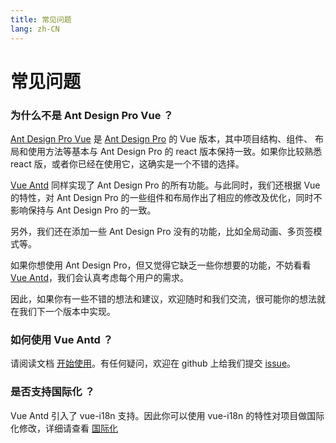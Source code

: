 ```yaml
---
title: 常见问题
lang: zh-CN
---
```

# 常见问题
### 为什么不是 Ant Design Pro Vue ？
[Ant Design Pro Vue](https://github.com/vueComponent/ant-design-vue-pro) 是 [Ant Design Pro](https://github.com/ant-design/ant-design-pro) 的 Vue 版本，其中项目结构、组件、
布局和使用方法等基本与 Ant Design Pro 的 react 版本保持一致。如果你比较熟悉 react 版，或者你已经在使用它，这确实是一个不错的选择。 

[Vue Antd](https://e.coding.net/y1252432332/ziyanxiangmu/vue-antd-admin.git) 同样实现了 Ant Design Pro 的所有功能。与此同时，我们还根据 Vue 的特性，对 Ant Design Pro 的一些组件和布局作出了相应的修改及优化，同时不影响保持与 Ant Design Pro 的一致。 

另外，我们还在添加一些 Ant Design Pro 没有的功能，比如全局动画、多页签模式等。  

如果你想使用 Ant Design Pro，但又觉得它缺乏一些你想要的功能，不妨看看 [Vue Antd](https://e.coding.net/y1252432332/ziyanxiangmu/vue-antd-admin.git)，我们会认真考虑每个用户的需求。  

因此，如果你有一些不错的想法和建议，欢迎随时和我们交流，很可能你的想法就在我们下一个版本中实现。

### 如何使用 Vue Antd ？
请阅读文档 [开始使用](./use.md)。有任何疑问，欢迎在 github 上给我们提交 [issue](https://e.coding.net/y1252432332/ziyanxiangmu/vue-antd-admin.git/issues/new)。

### 是否支持国际化 ？
Vue Antd 引入了 vue-i18n 支持。因此你可以使用 vue-i18n 的特性对项目做国际化修改，详细请查看 [国际化](../advance/i18n.md)
